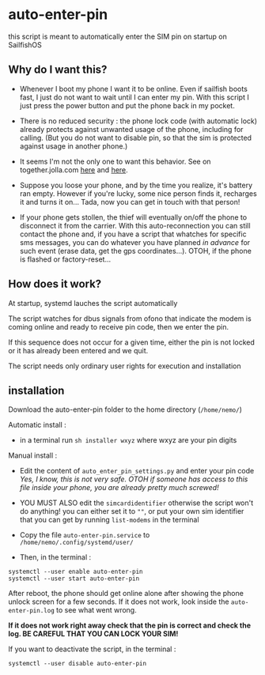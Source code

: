 # auto-enter-pin
this script is meant to automatically enter the SIM pin on startup on SailfishOS

## Why do I want this? 

* Whenever I boot my phone I want it to be online.
 Even if sailfish boots fast, I just do not want to wait until I can enter my pin. 
 With this script I just press the power button and put the phone back in my pocket.

* There is no reduced security : the phone lock code (with automatic lock) already
 protects against unwanted usage of the phone, including for calling.
(But you do not want to disable pin, so that the sim is protected against usage in another phone.)

* It seems I'm not the only one to want this behavior. See on together.jolla.com [here](https://together.jolla.com/question/189508/auto-unlock-sim-card-dont-ask-for-the-sim-pin/) and [here](https://together.jolla.com/question/76289/reboot-without-pin-code-query/).

* Suppose you loose your phone, and by the time you realize, it's battery ran empty.
However if you're lucky, some nice person finds it, recharges it and turns it on...
Tada, now you can get in touch with that person!

* If your phone gets stollen, the thief will eventually on/off the phone to disconnect it from the 
carrier. With this auto-reconnection you can still contact the phone and, if you have a script
that whatches for specific sms messages, you can do whatever you have planned _in advance_ for
such event (erase data, get the gps coordinates...). OTOH, if the phone is flashed or factory-reset... 

## How does it work?

At startup, systemd lauches the script automatically

The script watches for dbus signals from ofono that indicate the modem is
coming online and ready to receive pin code, then we enter the pin.

If this sequence does not occur for a given time,
either the pin is not locked or it has already been entered and we quit.

The script needs only ordinary user rights for execution and installation
## installation 

Download the auto-enter-pin folder to the home directory (`/home/nemo/`)

Automatic install :
- in a terminal run `sh installer wxyz` where wxyz are your pin digits

Manual install :
- Edit the content of `auto_enter_pin_settings.py` and enter your pin code
_Yes, I know, this is not very safe. OTOH if someone has access to this file
inside your phone, you are already pretty much screwed!_

- YOU MUST ALSO edit the `simcardidentifier` otherwise the script won't do anything!
you can either set it to `""`, or put your own sim identifier that you can get by running 
`list-modems` in the terminal

- Copy the file `auto-enter-pin.service` to `/home/nemo/.config/systemd/user/`
- Then, in the terminal :
```
systemctl --user enable auto-enter-pin
systemctl --user start auto-enter-pin
 ```
After reboot, the phone should get online alone after showing the phone unlock screen 
for a few seconds. If it does not work, look inside the `auto-enter-pin.log` to see
what went wrong.

**If it does not work right away check that the pin is correct and check the log. BE CAREFUL THAT YOU CAN LOCK YOUR SIM!**

If you want to deactivate the script, in the terminal :
```
systemctl --user disable auto-enter-pin
```
